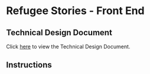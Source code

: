# Refugee Stories - Front End

## Technical Design Document

Click [here](https://docs.google.com/document/d/1I8-0-K1wlBzCb9y0kJQD4I7AD_8tnwtXPnSMq0DN-U4/) to view the Technical Design Document.

## Instructions